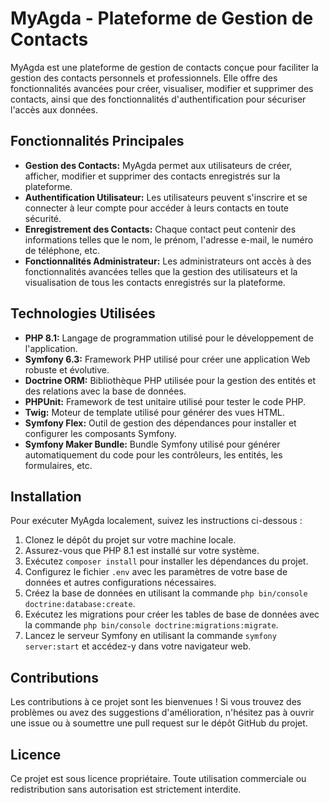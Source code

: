 # MyAgda - Plateforme de Gestion de Contacts

MyAgda est une plateforme de gestion de contacts conçue pour faciliter la gestion des contacts personnels et professionnels. Elle offre des fonctionnalités avancées pour créer, visualiser, modifier et supprimer des contacts, ainsi que des fonctionnalités d'authentification pour sécuriser l'accès aux données.

## Fonctionnalités Principales

- **Gestion des Contacts:** MyAgda permet aux utilisateurs de créer, afficher, modifier et supprimer des contacts enregistrés sur la plateforme.
- **Authentification Utilisateur:** Les utilisateurs peuvent s'inscrire et se connecter à leur compte pour accéder à leurs contacts en toute sécurité.
- **Enregistrement des Contacts:** Chaque contact peut contenir des informations telles que le nom, le prénom, l'adresse e-mail, le numéro de téléphone, etc.
- **Fonctionnalités Administrateur:** Les administrateurs ont accès à des fonctionnalités avancées telles que la gestion des utilisateurs et la visualisation de tous les contacts enregistrés sur la plateforme.

## Technologies Utilisées

- **PHP 8.1:** Langage de programmation utilisé pour le développement de l'application.
- **Symfony 6.3:** Framework PHP utilisé pour créer une application Web robuste et évolutive.
- **Doctrine ORM:** Bibliothèque PHP utilisée pour la gestion des entités et des relations avec la base de données.
- **PHPUnit:** Framework de test unitaire utilisé pour tester le code PHP.
- **Twig:** Moteur de template utilisé pour générer des vues HTML.
- **Symfony Flex:** Outil de gestion des dépendances pour installer et configurer les composants Symfony.
- **Symfony Maker Bundle:** Bundle Symfony utilisé pour générer automatiquement du code pour les contrôleurs, les entités, les formulaires, etc.

## Installation

Pour exécuter MyAgda localement, suivez les instructions ci-dessous :

1. Clonez le dépôt du projet sur votre machine locale.
2. Assurez-vous que PHP 8.1 est installé sur votre système.
3. Exécutez `composer install` pour installer les dépendances du projet.
4. Configurez le fichier `.env` avec les paramètres de votre base de données et autres configurations nécessaires.
5. Créez la base de données en utilisant la commande `php bin/console doctrine:database:create`.
6. Exécutez les migrations pour créer les tables de base de données avec la commande `php bin/console doctrine:migrations:migrate`.
7. Lancez le serveur Symfony en utilisant la commande `symfony server:start` et accédez-y dans votre navigateur web.

## Contributions

Les contributions à ce projet sont les bienvenues ! Si vous trouvez des problèmes ou avez des suggestions d'amélioration, n'hésitez pas à ouvrir une issue ou à soumettre une pull request sur le dépôt GitHub du projet.

## Licence

Ce projet est sous licence propriétaire. Toute utilisation commerciale ou redistribution sans autorisation est strictement interdite.
